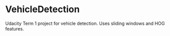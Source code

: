 # VehicleDetection
Udacity Term 1 project for vehicle detection.  Uses sliding windows and HOG features. 
